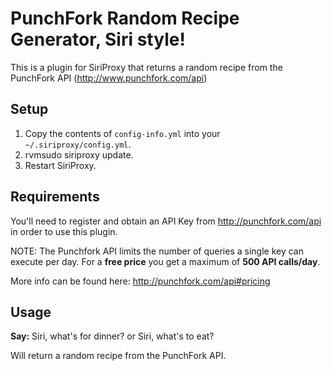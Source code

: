 PunchFork Random Recipe Generator, Siri style!
==============================================

This is a plugin for SiriProxy that returns a random recipe from the PunchFork API (http://www.punchfork.com/api)

Setup
-----

1. Copy the contents of `config-info.yml` into your `~/.siriproxy/config.yml`.
2. rvmsudo siriproxy update.
3. Restart SiriProxy.

Requirements
------------

You'll need to register and obtain an API Key from http://punchfork.com/api in order to use this plugin.

NOTE: The Punchfork API limits the number of queries a single key can execute per day. For a **free price** you get a maximum of **500 API calls/day**.

More info can be found here: http://punchfork.com/api#pricing

Usage
-----

**Say:** Siri, what's for dinner? or Siri, what's to eat?

Will return a random recipe from the PunchFork API.